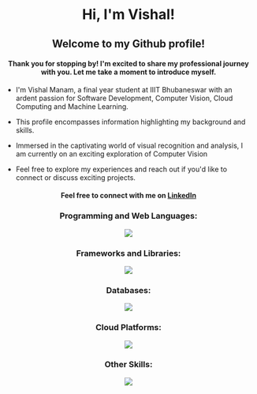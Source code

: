 <h1 align="center">Hi, I'm Vishal!</h1>
<h2 align="center">Welcome to my Github profile!</h2>
<h4 align="center">Thank you for stopping by! I'm excited to share my professional journey with you. Let me take a moment to introduce myself.</h4>

- I'm Vishal Manam, a final year student at IIIT Bhubaneswar with an ardent passion for Software Development, Computer Vision, Cloud Computing and Machine Learning.

- This profile encompasses information highlighting my background and skills.

- Immersed in the captivating world of visual recognition and analysis, I am currently on an exciting exploration of Computer Vision

- Feel free to explore my experiences and reach out if you'd like to connect or discuss exciting projects.

<h4 align="center">Feel free to connect with me on <a href="https://www.linkedin.com/in/vishalmanam" target="blank">LinkedIn</a></h3>
<h3 align="center">Programming and Web Languages: </h3>
<p align="center"><a href="https://skillicons.dev"><img src="https://skillicons.dev/icons?i=c,cpp,py,html,css,js,php"/></a></p>
<h3 align="center">Frameworks and Libraries: </h3>
<p align="center"><a href="https://skillicons.dev"><img src="https://skillicons.dev/icons?i=django,bootstrap,react"/></a></p>
<h3 align="center">Databases: </h3>
<p align="center"><a href="https://skillicons.dev"><img src="https://skillicons.dev/icons?i=sqlite,mysql"/></a></p>
<h3 align="center">Cloud Platforms: </h3>
<p align="center"><a href="https://skillicons.dev"><img src="https://skillicons.dev/icons?i=aws,gcp"/></a></p>
<h3 align="center">Other Skills: </h3>
<p align="center"><a href="https://skillicons.dev"><img src="https://skillicons.dev/icons?i=visualstudio,vscode,git,github,linux"/></a></p>
